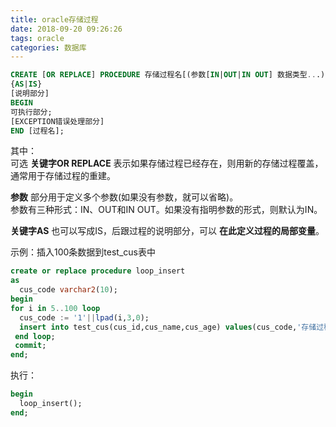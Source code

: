 ```yaml
---
title: oracle存储过程
date: 2018-09-20 09:26:26
tags: oracle
categories: 数据库
---
```

```sql
CREATE [OR REPLACE] PROCEDURE 存储过程名[(参数[IN|OUT|IN OUT] 数据类型...)]
{AS|IS}
[说明部分]
BEGIN
可执行部分;
[EXCEPTION错误处理部分]
END [过程名];
```
其中：  
可选 **关键字OR REPLACE** 表示如果存储过程已经存在，则用新的存储过程覆盖，通常用于存储过程的重建。   

**参数** 部分用于定义多个参数(如果没有参数，就可以省略)。  
参数有三种形式：IN、OUT和IN OUT。如果没有指明参数的形式，则默认为IN。  

**关键字AS** 也可以写成IS，后跟过程的说明部分，可以 **在此定义过程的局部变量**。  

示例：插入100条数据到test_cus表中  
```SQL
create or replace procedure loop_insert
as
  cus_code varchar2(10);
begin
for i in 5..100 loop
  cus_code := '1'||lpad(i,3,0);
  insert into test_cus(cus_id,cus_name,cus_age) values(cus_code,'存储过程',100);
 end loop;
 commit;
end;
```

执行：  
```sql
begin
  loop_insert();
end;
```
